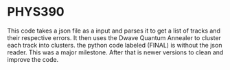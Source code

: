 # PHYS390
This code takes a json file as a input and parses it to get a list of tracks and their respective errors. It then uses the Dwave Quantum Annealer to cluster each track into clusters.
the python code labeled (FINAL) is without the json reader. This was a major milestone. After that is newer versions to clean and improve the code.
